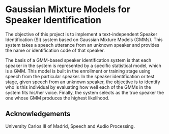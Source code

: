 # Gaussian Mixture Models for Speaker Identification

The objective of this project is to implement a text-independent Speaker Identification (SI) system based on Gaussian Mixture Models (GMMs). This system takes a speech utterance from an unknown speaker and provides the name or identification code of that speaker.

The basis of a GMM-based speaker identification system is that each speaker in the system is represented by a specific statistical model, which is a GMM. This model is built in the enrollment or training stage using speech from the particular speaker. In the speaker identification or test stage, given speech from an unknown speaker, the objective is to identify who is this individual by evaluating how well each of the GMMs in the system fits his/her voice. Finally, the system selects as the true speaker the one whose GMM produces the highest likelihood.

## Acknowledgements

University Carlos III of Madrid, Speech and Audio Processing.
